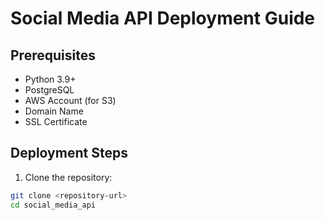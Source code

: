 # Social Media API Deployment Guide

## Prerequisites
- Python 3.9+
- PostgreSQL
- AWS Account (for S3)
- Domain Name
- SSL Certificate

## Deployment Steps

1. Clone the repository:
```bash
git clone <repository-url>
cd social_media_api
